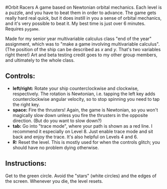 #Orbit Racers
A game based on Newtonian orbital mechanics. Each level is a puzzle, and
you have to beat them in order to advance. The game gets really hard
real quick, but it does instill in you a sense of orbital mechanics, and
it's very possible to beat it. My best time is just over 6 minutes.
Requires `pygame`.

Made for my senior year multivariable calculus class "end of the year"
assignment, which was to "make a game involving multivariable calculus".
(The position of the ship can be described as *x* and *y*. That's two
variables right there!) Art and beta testing credit goes to my other
group members, and ultimately to the whole class.

## Controls:

- **left/right:** Rotate your ship counterclockwise and clockwise,
  respectively. The rotation is Newtonian, i.e. tapping the left key
adds counterclockwise angular velocity, so to stop spinning you need to
tap the right key.
- **space:** Fire the thrusters! Again, the game is Newtonian, so you
  won't magically slow down unless you fire the thrusters in the
opposite direction. (But do you want to slow down?)
- **tab:** Go into "trace mode", where your path is shown as a red line.
  I recommend it especially on Level 8. Just enable trace mode and sit
back and enjoy the trace. It's also helpful on Levels 4 and 6.
- **R:** Reset the level. This is mostly used for when the controls
  glitch; you should have no problem dying otherwise.

## Instructions:

Get to the green circle. Avoid the "stars" (white circles) and the edges
of the screen. Whenever you die, the level resets.
